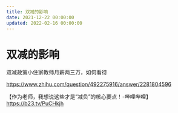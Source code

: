 ```yaml
---
title: 双减的影响
date: 2021-12-22 00:00:00
updated: 2022-02-16 00:00:00
---
```


# 双减的影响

双减政策小住家教师月薪两三万，如何看待

https://www.zhihu.com/question/492275916/answer/2281804596

【作为老师，我想说这些才是“减负”的核心要点！-哔哩哔哩】 https://b23.tv/PuCHkjh
